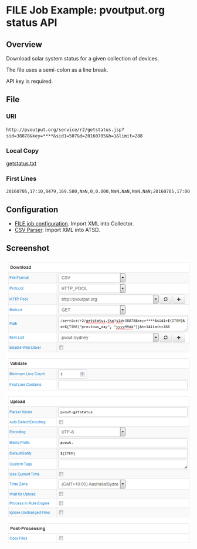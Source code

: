 # FILE Job Example: pvoutput.org status API

## Overview

Download solar system status for a given collection of devices.

The file uses a semi-colon as a line break.

API key is required.

## File

### URI

`http://pvoutput.org/service/r2/getstatus.jsp?sid=38878&key=****&sid1=507&d=20160705&h=1&limit=288`

### Local Copy

[getstatus.txt](./getstatus.txt)

### First Lines

```ls
20160705,17:10,8479,169.580,NaN,0,0.000,NaN,NaN,NaN,NaN;20160705,17:00,8479,169.580,NaN,89,1.780,NaN,NaN,NaN,NaN
```

## Configuration

* [FILE job configuration](./pvout-job.xml). Import XML into Collector.
* [CSV Parser](./pvout-parser.xml). Import XML into ATSD.

## Screenshot

![Job Screenshot](./pvout-config.png)

